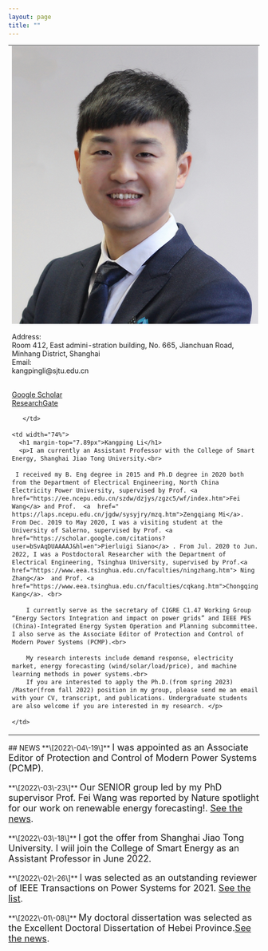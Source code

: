 ```yaml
---
layout: page
title: ""
---
```




<table border="0" style="overflow:hidden">
    <td width="26%" valign="TOP">  
        <img src="/zhengjianzhao.jpg" width="100%">   
        <p>Address:<br>Room 412, East admini-stration building, No. 665, Jianchuan Road, Minhang District, Shanghai<br>
Email:<br>kangpingli@sjtu.edu.cn</p>
        <br>
        <a href=" https://scholar.google.com/citations?user=I10bB6IAAAAJ&hl=zh-CN">Google Scholar</a>
        <br>
        <a href="https://www.researchgate.net/profile/Kangping-Li-3">ResearchGate</a>
        <br>

       </td>
    
    <td width="74%">
      <h1 margin-top="7.89px">Kangping Li</h1>
      <p>I am currently an Assistant Professor with the College of Smart Energy, Shanghai Jiao Tong University.<br>
          
     I received my B. Eng degree in 2015 and Ph.D degree in 2020 both from the Department of Electrical Engineering, North China Electricity Power University, supervised by Prof. <a  href="https://ee.ncepu.edu.cn/szdw/dzjys/zgzc5/wf/index.htm">Fei Wang</a> and Prof.  <a  href=" https://laps.ncepu.edu.cn/jgdw/sysyjry/mzq.htm">Zengqiang Mi</a>. From Dec. 2019 to May 2020, I was a visiting student at the University of Salerno, supervised by Prof. <a  href="https://scholar.google.com/citations?user=bSvAqDUAAAAJ&hl=en">Pierluigi Siano</a> . From Jul. 2020 to Jun. 2022, I was a Postdoctoral Researcher with the Department of Electrical Engineering, Tsinghua University, supervised by Prof.<a  href="https://www.eea.tsinghua.edu.cn/faculties/ningzhang.htm"> Ning Zhang</a>  and Prof. <a  href="https://www.eea.tsinghua.edu.cn/faculties/cqkang.htm">Chongqing Kang</a>. <br>
          
        I currently serve as the secretary of CIGRE C1.47 Working Group “Energy Sectors Integration and impact on power grids” and IEEE PES (China)-Integrated Energy System Operation and Planning subcommittee. I also serve as the Associate Editor of Protection and Control of Modern Power Systems (PCMP).<br>
          
        My research interests include demand response, electricity market, energy forecasting (wind/solar/load/price), and machine learning methods in power systems.<br>
        If you are interested to apply the Ph.D.(from spring 2023) /Master(from fall 2022) position in my group, please send me an email with your CV, transcript, and publications. Undergraduate students are also welcome if you are interested in my research. </p>
      
    </td>
    
    
</table>
## NEWS
**\[2022\-04\-19\]** <font size=4>I was appointed as an Associate Editor of Protection and Control of Modern Power Systems (PCMP). </font>
<br><br>
**\[2022\-03\-23\]** <font size=4>Our SENIOR group led by my PhD supervisor Prof. Fei Wang was reported by Nature spotlight for our work on renewable energy forecasting!. <a  href="https://www.nature.com/articles/d41586-022-00801-4</font>">See the news</a>.</font>
<br><br>
**\[2022\-03\-18\]** <font size=4>I got the offer from Shanghai Jiao Tong University. I wiil join the College of Smart Energy as an Assistant Professor in June 2022. </font>
<br> <br>
**\[2022\-02\-26\]** <font size=4>I was selected as an outstanding reviewer of IEEE Transactions on Power Systems for 2021. <a  href="https://cmte.ieee.org/tpwrs/wp-content/uploads/sites/108/2022/02/2021-Outstanding-Reviewers-TPWRS.pdf">See the list</a>. </font>
<br><br>
**\[2022\-01\-08\]** <font size=4>My doctoral dissertation was selected as the Excellent Doctoral Dissertation of Hebei Province.<a  href="https://www.ncepu.edu.cn/xwsd/b99b997b75f945b5a21b3a736a0a4e16.htm" >See the news</a>.</font>
<br><br>
